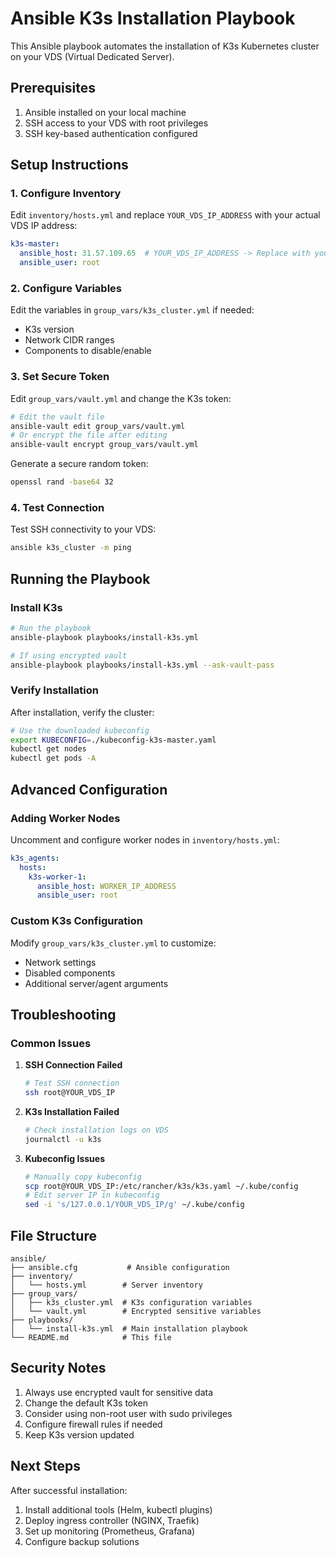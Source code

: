 # Ansible K3s Installation Playbook

This Ansible playbook automates the installation of K3s Kubernetes cluster on your VDS (Virtual Dedicated Server).

## Prerequisites

1. Ansible installed on your local machine
2. SSH access to your VDS with root privileges
3. SSH key-based authentication configured

## Setup Instructions

### 1. Configure Inventory

Edit `inventory/hosts.yml` and replace `YOUR_VDS_IP_ADDRESS` with your actual VDS IP address:

```yaml
k3s-master:
  ansible_host: 31.57.109.65  # YOUR_VDS_IP_ADDRESS -> Replace with your VDS IP
  ansible_user: root
```

### 2. Configure Variables

Edit the variables in `group_vars/k3s_cluster.yml` if needed:
- K3s version
- Network CIDR ranges
- Components to disable/enable

### 3. Set Secure Token

Edit `group_vars/vault.yml` and change the K3s token:

```bash
# Edit the vault file
ansible-vault edit group_vars/vault.yml
# Or encrypt the file after editing
ansible-vault encrypt group_vars/vault.yml
```

Generate a secure random token:
```bash
openssl rand -base64 32
```

### 4. Test Connection

Test SSH connectivity to your VDS:

```bash
ansible k3s_cluster -m ping
```

## Running the Playbook

### Install K3s

```bash
# Run the playbook
ansible-playbook playbooks/install-k3s.yml

# If using encrypted vault
ansible-playbook playbooks/install-k3s.yml --ask-vault-pass
```

### Verify Installation

After installation, verify the cluster:

```bash
# Use the downloaded kubeconfig
export KUBECONFIG=./kubeconfig-k3s-master.yaml
kubectl get nodes
kubectl get pods -A
```

## Advanced Configuration

### Adding Worker Nodes

Uncomment and configure worker nodes in `inventory/hosts.yml`:

```yaml
k3s_agents:
  hosts:
    k3s-worker-1:
      ansible_host: WORKER_IP_ADDRESS
      ansible_user: root
```

### Custom K3s Configuration

Modify `group_vars/k3s_cluster.yml` to customize:
- Network settings
- Disabled components
- Additional server/agent arguments

## Troubleshooting

### Common Issues

1. **SSH Connection Failed**
   ```bash
   # Test SSH connection
   ssh root@YOUR_VDS_IP
   ```

2. **K3s Installation Failed**
   ```bash
   # Check installation logs on VDS
   journalctl -u k3s
   ```

3. **Kubeconfig Issues**
   ```bash
   # Manually copy kubeconfig
   scp root@YOUR_VDS_IP:/etc/rancher/k3s/k3s.yaml ~/.kube/config
   # Edit server IP in kubeconfig
   sed -i 's/127.0.0.1/YOUR_VDS_IP/g' ~/.kube/config
   ```

## File Structure

```
ansible/
├── ansible.cfg           # Ansible configuration
├── inventory/
│   └── hosts.yml        # Server inventory
├── group_vars/
│   ├── k3s_cluster.yml  # K3s configuration variables
│   └── vault.yml        # Encrypted sensitive variables
├── playbooks/
│   └── install-k3s.yml  # Main installation playbook
└── README.md            # This file
```

## Security Notes

1. Always use encrypted vault for sensitive data
2. Change the default K3s token
3. Consider using non-root user with sudo privileges
4. Configure firewall rules if needed
5. Keep K3s version updated

## Next Steps

After successful installation:
1. Install additional tools (Helm, kubectl plugins)
2. Deploy ingress controller (NGINX, Traefik)
3. Set up monitoring (Prometheus, Grafana)
4. Configure backup solutions
